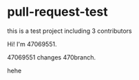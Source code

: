 # pull-request-test
this is a test project including 3 contributors

Hi! I'm 47069551.

47069551 changes 470branch.

hehe